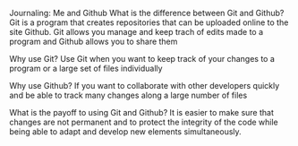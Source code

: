 Journaling: Me and Github
What is the difference between Git and Github?
Git is a program that creates repositories that can be uploaded online to the site Github. Git allows you manage and keep trach of edits made to a program and Github allows you to share them

Why use Git?
Use Git when you want to keep track of your changes to a program or a large set of files individually

Why use Github?
If you want to collaborate with other developers quickly and be able to track many changes along a large number of files  

What is the payoff to using Git and Github?
It is easier to make sure that changes are not permanent and to protect the integrity of the code while being able to adapt and develop new elements simultaneously. 